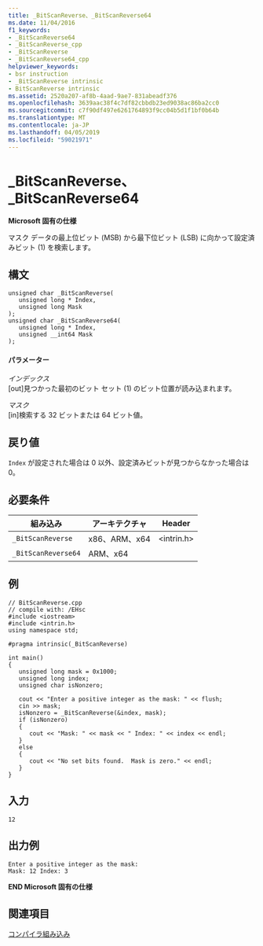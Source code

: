 ```yaml
---
title: _BitScanReverse、_BitScanReverse64
ms.date: 11/04/2016
f1_keywords:
- _BitScanReverse64
- _BitScanReverse_cpp
- _BitScanReverse
- _BitScanReverse64_cpp
helpviewer_keywords:
- bsr instruction
- _BitScanReverse intrinsic
- BitScanReverse intrinsic
ms.assetid: 2520a207-af8b-4aad-9ae7-831abeadf376
ms.openlocfilehash: 3639aac38f4c7df82cbbdb23ed9038ac86ba2cc0
ms.sourcegitcommit: c7f90df497e6261764893f9cc04b5d1f1bf0b64b
ms.translationtype: MT
ms.contentlocale: ja-JP
ms.lasthandoff: 04/05/2019
ms.locfileid: "59021971"
---
```

# <a name="bitscanreverse-bitscanreverse64"></a>_BitScanReverse、_BitScanReverse64

**Microsoft 固有の仕様**

マスク データの最上位ビット (MSB) から最下位ビット (LSB) に向かって設定済みビット (1) を検索します。

## <a name="syntax"></a>構文

```
unsigned char _BitScanReverse(
   unsigned long * Index,
   unsigned long Mask
);
unsigned char _BitScanReverse64(
   unsigned long * Index,
   unsigned __int64 Mask
);
```

#### <a name="parameters"></a>パラメーター

*インデックス*<br/>
[out]見つかった最初のビット セット (1) のビット位置が読み込まれます。

*マスク*<br/>
[in]検索する 32 ビットまたは 64 ビット値。

## <a name="return-value"></a>戻り値

`Index` が設定された場合は 0 以外、設定済みビットが見つからなかった場合は 0。

## <a name="requirements"></a>必要条件

|組み込み|アーキテクチャ|Header|
|---------------|------------------|------------|
|`_BitScanReverse`|x86、ARM、x64|\<intrin.h>|
|`_BitScanReverse64`|ARM、x64||

## <a name="example"></a>例

```
// BitScanReverse.cpp
// compile with: /EHsc
#include <iostream>
#include <intrin.h>
using namespace std;

#pragma intrinsic(_BitScanReverse)

int main()
{
   unsigned long mask = 0x1000;
   unsigned long index;
   unsigned char isNonzero;

   cout << "Enter a positive integer as the mask: " << flush;
   cin >> mask;
   isNonzero = _BitScanReverse(&index, mask);
   if (isNonzero)
   {
      cout << "Mask: " << mask << " Index: " << index << endl;
   }
   else
   {
      cout << "No set bits found.  Mask is zero." << endl;
   }
}
```

## <a name="input"></a>入力

```
12
```

## <a name="sample-output"></a>出力例

```
Enter a positive integer as the mask:
Mask: 12 Index: 3
```

**END Microsoft 固有の仕様**

## <a name="see-also"></a>関連項目

[コンパイラ組み込み](../intrinsics/compiler-intrinsics.md)